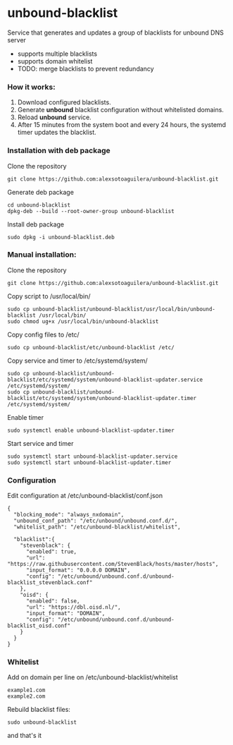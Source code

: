 # unbound-blacklist
Service that generates and updates a group of blacklists for unbound DNS server
- supports multiple blacklists
- supports domain whitelist
- TODO: merge blacklists to prevent redundancy

### How it works:

1. Download configured blacklists.
2. Generate **unbound** blacklist configuration without whitelisted domains.
3. Reload **unbound** service.
4. After 15 minutes from the system boot and every 24 hours, the systemd timer updates the blacklist.

### Installation with **deb** package
Clone the repository
```
git clone https://github.com:alexsotoaguilera/unbound-blacklist.git
```

Generate deb package
```
cd unbound-blacklist
dpkg-deb --build --root-owner-group unbound-blacklist
```
Install deb package
```
sudo dpkg -i unbound-blacklist.deb
```

### Manual installation:
Clone the repository
```
git clone https://github.com:alexsotoaguilera/unbound-blacklist.git
```

Copy script to /usr/local/bin/
```
sudo cp unbound-blacklist/unbound-blacklist/usr/local/bin/unbound-blacklist /usr/local/bin/
sudo chmod ug+x /usr/local/bin/unbound-blacklist
```

Copy config files to /etc/
```
sudo cp unbound-blacklist/etc/unbound-blacklist /etc/
```

Copy service and timer to /etc/systemd/system/
```
sudo cp unbound-blacklist/unbound-blacklist/etc/systemd/system/unbound-blacklist-updater.service /etc/systemd/system/
sudo cp unbound-blacklist/unbound-blacklist/etc/systemd/system/unbound-blacklist-updater.timer /etc/systemd/system/
```

Enable timer
```
sudo systemctl enable unbound-blacklist-updater.timer
```

Start service and timer
```
sudo systemctl start unbound-blacklist-updater.service
sudo systemctl start unbound-blacklist-updater.timer
```

### Configuration
Edit configuration at /etc/unbound-blacklist/conf.json
```
{
  "blocking_mode": "always_nxdomain",
  "unbound_conf_path": "/etc/unbound/unbound.conf.d/",
  "whitelist_path": "/etc/unbound-blacklist/whitelist",

  "blacklist":{
    "stevenblack": {
      "enabled": true,
      "url": "https://raw.githubusercontent.com/StevenBlack/hosts/master/hosts",
      "input_format": "0.0.0.0 DOMAIN",
      "config": "/etc/unbound/unbound.conf.d/unbound-blacklist_stevenblack.conf"
    },
    "oisd": {
      "enabled": false,
      "url": "https://dbl.oisd.nl/",
      "input_format": "DOMAIN",
      "config": "/etc/unbound/unbound.conf.d/unbound-blacklist_oisd.conf"
    }
  }
}
```

### Whitelist
Add on domain per line on /etc/unbound-blacklist/whitelist
```
example1.com
example2.com
```


Rebuild blacklist files:
```
sudo unbound-blacklist
```

and that's it
